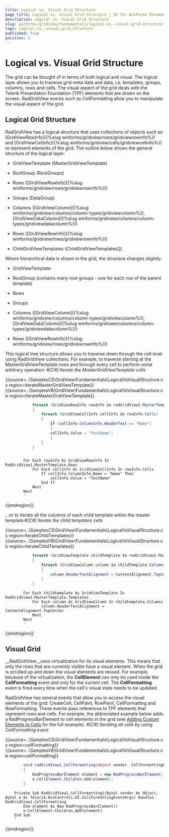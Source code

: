 ```yaml
---
title: Logical vs. Visual Grid Structure
page_title: Logical vs. Visual Grid Structure | UI for WinForms Documentation
description: Logical vs. Visual Grid Structure
slug: winforms/gridview/fundamentals/logical-vs.-visual-grid-structure
tags: logical,vs.,visual,grid,structure
published: True
position: 2
---
```


# Logical vs. Visual Grid Structure



The grid can be thought of in terms of both logical and visual. The logical layer allows you to traverse grid meta data and data, i.e. templates, groups, columns, rows and cells. The visual aspect of the grid deals with the Telerik Presentation Foundation (TPF) elements that are drawn on the screen. RadGridView events such as CellFormatting allow you to manipulate the visual aspect of the grid.

## Logical Grid Structure

RadGridView has a logical structure that uses collections of objects such as 
      		[GridViewRowInfo]({%slug winforms/gridview/rows/gridviewrowinfo%})
        	and [GridViewCellinfo]({%slug winforms/gridview/cells/gridviewcellinfo%})
      		to represent elements of the grid. The outline below shows the general structure of the logical layer:
      	

* GridViewTemplate (MasterGridViewTemplate)

* RootGroup (RootGroups)

* Rows ([GridViewRowInfo]({%slug winforms/gridview/rows/gridviewrowinfo%}))

* Groups (DataGroup)

* Columns ([GridViewColumn]({%slug winforms/gridview/columns/column-types/gridviewcolumn%}), [GridViewDataColumn]({%slug winforms/gridview/columns/column-types/gridviewdatacolumn%}))

* Rows ([GridViewRowInfo]({%slug winforms/gridview/rows/gridviewrowinfo%}))

* ChildGridViewTemplates (ChildGridViewTemplates[])

Where hierarchical data is shown in the grid, the structure changes slightly:

* GridViewTemplate

* RootGroup (contains many root groups - one for each row of the parent template)

* Rows

* Groups

* Columns ([GridViewColumn]({%slug winforms/gridview/columns/column-types/gridviewcolumn%}), [GridViewDataColumn]({%slug winforms/gridview/columns/column-types/gridviewdatacolumn%}))

* Rows ([GridViewRowInfo]({%slug winforms/gridview/rows/gridviewrowinfo%}))

This logical tree structure allows you to traverse down through the cell level using RadGridView collections. For example,
      		to traverse starting at the MasterGridViewTemplate rows and through every cell to perform some arbitrary operation:
      	#_[C#] Iterate the MasterGridViewTemplate cells_

	



{{source=..\SamplesCS\GridView\Fundamentials\LogicalVsVisualStructure.cs region=iterateMasterGridViewTemplate}} 
{{source=..\SamplesVB\GridView\Fundamentials\LogicalVsVisualStructure.vb region=iterateMasterGridViewTemplate}} 

````C#
            foreach (GridViewRowInfo rowInfo in radGridView1.MasterTemplate.Rows)
            {
                foreach (GridViewCellInfo cellInfo in rowInfo.Cells)
                {
                    if (cellInfo.ColumnInfo.HeaderText == "Name")
                    {
                    cellInfo.Value = "TestName";
                    }
                }
            }
````
````VB.NET

        For Each rowInfo As GridViewRowInfo In RadGridView1.MasterTemplate.Rows
            For Each cellInfo As GridViewCellInfo In rowInfo.Cells
                If cellInfo.ColumnInfo.Name = "Name" Then
                    cellInfo.Value = "TestName"
                End If
            Next
        Next
        '
````

{{endregion}} 




...or to iterate all the columns of each child template within the master template:#_[C#] Iterate the child templates cells_

	



{{source=..\SamplesCS\GridView\Fundamentials\LogicalVsVisualStructure.cs region=iterateChildTemplates}} 
{{source=..\SamplesVB\GridView\Fundamentials\LogicalVsVisualStructure.vb region=iterateChildTemplates}} 

````C#
            foreach (GridViewTemplate childTemplate in radGridView1.MasterTemplate.Templates)
            {
                foreach (GridViewColumn column in childTemplate.Columns)
                {
                    column.HeaderTextAlignment = ContentAlignment.TopCenter;
                }
            }
````
````VB.NET
        For Each childtemplate As GridViewTemplate In RadGridView1.MasterTemplate.Templates
            For Each column As GridViewColumn In childtemplate.Columns
                column.HeaderTextAlignment = ContentAlignment.TopCenter
            Next
        Next
        '
````

{{endregion}} 




## Visual Grid

__RadGridView__uses virtualization for its visual elements. This means that only the rows that are currently visible 
        	have a visual element. When the grid is scrolled up and down the visual elements are reused. For example, because of the virtualization, 
        	the __CellElement__ can only be used inside the __CellFormatting__ event and only for the current 
        	cell. The __CellFormatting__ event is fired every time when the cell's visual state needs to be updated.
      	

RadGridView has several events that allow you to access the visual elements of the grid: CreateCell, CellPaint, RowPaint, CellFormatting 
      		and RowFormatting. These events pass references to TPF elements that represent rows and cells. For example, the abbreviated example below 
        	adds a RadProgressBarElement to cell elements in the grid 
        	(see 
			 [Adding Custom Elements to Cells](http://www.telerik.com/support/kb/winforms/gridview/adding-custom-elements-to-grid-cells.aspx)
      		for the full example).
      	#_[C#] Iterating all cells by using CellFormatting event_

	



{{source=..\SamplesCS\GridView\Fundamentials\LogicalVsVisualStructure.cs region=cellFormatting}} 
{{source=..\SamplesVB\GridView\Fundamentials\LogicalVsVisualStructure.vb region=cellFormatting}} 

````C#
        void radGridView1_CellFormatting(object sender, CellFormattingEventArgs e)
        {
            RadProgressBarElement element = new RadProgressBarElement();
            e.CellElement.Children.Add(element);
        }
````
````VB.NET
    Private Sub RadGridView1_CellFormatting1(ByVal sender As Object, ByVal e As Telerik.WinControls.UI.CellFormattingEventArgs) Handles RadGridView1.CellFormatting
        Dim element As New RadProgressBarElement()
        e.CellElement.Children.Add(element)
    End Sub
    '
````

{{endregion}} 



